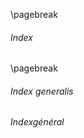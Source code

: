 \pagebreak

###### Index

<grego-index />

\pagebreak

###### Index generalis

$Index général$

<table-of-contents />

<hyphens file="tex2pdf/source/la-hyphenation.dic"/>
